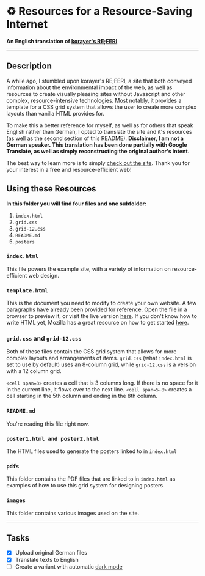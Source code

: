 # ♻️ Resources for a Resource-Saving Internet
**An English translation of [korayer's RE;FERI](https://referi.de)**

---

## Description

A while ago, I stumbled upon korayer's RE;FERI, a site that both conveyed information about the environmental impact of the web, as well as resources to create visually pleasing sites without Javascript and other complex, resource-intensive technologies. Most notably, it provides a template for a CSS grid system that allows the user to create more complex layouts than vanilla HTML provides for.

To make this a better reference for myself, as well as for others that speak English rather than German, I opted to translate the site and it's resources (as well as the second section of this README). **Disclaimer, I am not a German speaker. This translation has been done partially with Google Translate, as well as simply reconstructing the original author's intent.**

The best way to learn more is to simply [check out the site](https://referi.ineedmore.coffee). Thank you for your interest in a free and resource-efficient web!

## Using these Resources

**In this folder you will find four files and one subfolder:**

1. `index.html`
2. `grid.css`
3. `grid-12.css`
4. `README.md`
5. `posters`

### `index.html`

This file powers the example site, with a variety of information on resource-efficient web design.

### `template.html`

This is the document you need to modify to create your own website. A few paragraphs have already been provided for reference. Open the file in a browser to preview it, or visit the live version [here](https://referi.ineedmore.coffee). If you don't know how to write HTML yet, Mozilla has a great resource on how to get started [here](https://developer.mozilla.org/en-US/docs/Learn/Getting_started_with_the_web/HTML_basics).

### `grid.css` and `grid-12.css`

Both of these files contain the CSS grid system that allows for more complex layouts and arrangements of items. `grid.css` (what `index.html` is set to use by default) uses an 8-column grid, while `grid-12.css` is a version with a 12 column grid.

`<cell span=3>` creates a cell that is 3 columns long. If there is no space for it in the current line, it flows over to the next line. `<cell span=5-8>` creates a cell starting in the 5th column and ending in the 8th column.

### `README.md`

You're reading this file right now.

### `poster1.html and poster2.html`

The HTML files used to generate the posters linked to in `index.html`

### `pdfs`

This folder contains the PDF files that are linked to in `index.html` as examples of how to use this grid system for designing posters.

### `images`

This folder contains various images used on the site.

---

## Tasks

- [x] Upload original German files
- [x] Translate texts to English
- [ ] Create a variant with automatic [dark mode](https://bt.ht/html-dark-mode/)
